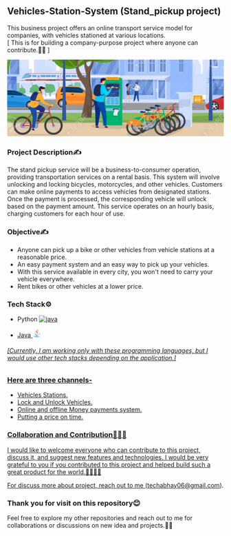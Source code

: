 
## Vehicles-Station-System (Stand_pickup project)
 
This business project offers an online transport service model for companies, with vehicles stationed at various locations.
<br/>
[ This is for building a company-purpose project where anyone can contribute.🤝🚀 ]

![Standpickup logo](https://github.com/abhaymishra24/Stand_pickup/blob/main/Bike%20rentel2.jpg)

### Project Description✍️
The stand pickup service will be a business-to-consumer operation, providing transportation services on a rental basis. This system will involve unlocking and locking bicycles, motorcycles, and other vehicles. Customers can make online payments to access vehicles from designated stations. Once the payment is processed, the corresponding vehicle will unlock based on the payment amount. This service operates on an hourly basis, charging customers for each hour of use.

### Objective✍️
- Anyone can pick up a bike or other vehicles from vehicle stations at a reasonable price.
- An easy payment system and an easy way to pick up your vehicles.
- With this service available in every city, you won't need to carry your vehicle everywhere.
- Rent bikes or other vehicles at a lower price.

### Tech Stack⚙️
- Python <a href="https://www.python.com" target="_blank" rel="noreferrer"> <img src="https://s3.dualstack.us-east-2.amazonaws.com/pythondotorg-assets/media/files/python-logo-only.svg" alt="java" width="20" height="20"/>

- Java <a href="https://www.java.com" target="_blank" rel="noreferrer"> <img src="https://raw.githubusercontent.com/devicons/devicon/master/icons/java/java-original.svg" alt="java" width="20" height="20"/>

###### [Currently, I am working only with these programming languages, but I would use other tech stacks depending on the application.]

### Here are three channels- 
- Vehicles Stations. 
- Lock and Unlock Vehicles.
- Online and offline Money payments system.
- Putting a price on time.

### Collaboration and Contribution🤝🧑‍💻
I would like to welcome everyone who can contribute to this project, discuss it, and suggest new features and technologies. I would be very grateful to you if you contributed to this project and helped build such a great product for the world.🤝🧑‍💻🚀

For discuss more about project, reach out to me (techabhay06@gmail.com).

### Thank you for visit on this repository😊
Feel free to explore my other repositories and reach out to me for collaborations or discussions on new idea and projects.🧑‍💻

